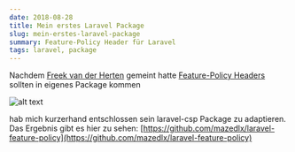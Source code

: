 ```yaml
---
date: 2018-08-28
title: Mein erstes Laravel Package
slug: mein-erstes-laravel-package
summary: Feature-Policy Header für Laravel
tags: laravel, package
---
```


Nachdem [Freek van der Herten](https://murze.be) gemeint hatte [Feature-Policy Headers](https://github.com/WICG/feature-policy) sollten in eigenes Package kommen

![alt text](https://blog.mazedlx.net/images/freek.png)

hab mich kurzerhand entschlossen sein laravel-csp Package zu adaptieren. Das Ergebnis gibt es hier zu sehen: [https://github.com/mazedlx/laravel-feature-policy](https://github.com/mazedlx/laravel-feature-policy)
